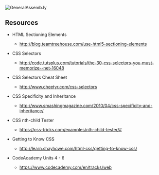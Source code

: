![GeneralAssemb.ly](https://github.com/generalassembly/ga-ruby-on-rails-for-devs/raw/master/images/ga.png "GeneralAssemb.ly")

##  Resources


* HTML Sectioning Elements
  * http://blog.teamtreehouse.com/use-html5-sectioning-elements

* CSS Selectors
  * http://code.tutsplus.com/tutorials/the-30-css-selectors-you-must-memorize--net-16048

* CSS Selectors Cheat Sheet
  * http://www.cheetyr.com/css-selectors

* CSS Specificity and Inheritance
  * http://www.smashingmagazine.com/2010/04/css-specificity-and-inheritance/

* CSS nth-child Tester
  * https://css-tricks.com/examples/nth-child-tester/#

* Getting to Know CSS 
	* http://learn.shayhowe.com/html-css/getting-to-know-css/

* CodeAcademy Units 4 - 6 
  * https://www.codecademy.com/en/tracks/web
  